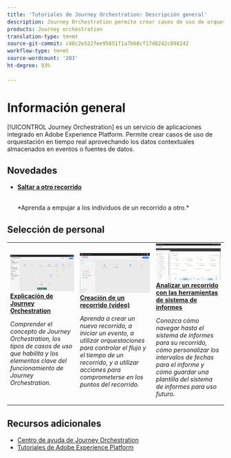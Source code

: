```yaml
---
title: 'Tutoriales de Journey Orchestration: Descripción general'
description: Journey Orchestration permite crear casos de uso de orquestación en tiempo real aprovechando los datos contextuales almacenados en eventos o fuentes de datos.
products: Journey orchestration
translation-type: tm+mt
source-git-commit: c48c2e522fee95651f1a7b68cf17d6242c898242
workflow-type: tm+mt
source-wordcount: '203'
ht-degree: 93%

---
```



# Información general

[!UICONTROL Journey Orchestration] es un servicio de aplicaciones integrado en Adobe Experience Platform. Permite crear casos de uso de orquestación en tiempo real aprovechando los datos contextuales almacenados en eventos o fuentes de datos.

## Novedades

* **[Saltar a otro recorrido](/help/building-a-journey/jumping-to-another-journey.md)**

   <br>
   *Aprenda a empujar a los individuos de un recorrido a otro.*

## Selección de personal

<table>
<tr>
  <td>
    <a href="./understanding-journey-orchestration.md">
      <img alt="Explicación de Journey Orchestration" src="./assets/journey-orchestration-example.png"/>
    </a>
    <div>
      <a href="./understanding-journey-orchestration.md">
    <strong>Explicación de Journey Orchestration</strong>
    </a>
    </div>
    <p>
    <em>Comprender el concepto de Journey Orchestration, los tipos de casos de uso que habilita y los elementos clave del funcionamiento de Journey Orchestration.</em>
    <p>
  </td>
  <td>
    <a href="./building-a-journey/creating-a-journey.md">
        <img alt="Creación de un recorrido (vídeo)" src="./assets/journey34.png"/>
    </a>
    <div>
      <a href="./building-a-journey/creating-a-journey.md">
    <strong>Creación de un recorrido (vídeo)</strong>
    </a>
    </div>
    <p>
    <em>Aprenda a crear un nuevo recorrido, a iniciar un evento, a utilizar orquestaciones para controlar el flujo y el tiempo de un recorrido, y a utilizar acciones para comprometerse en los puntos del recorrido.</em>
    <p>
  </td>
  <td>
   <a href="./analyze-a-journey-via-reporting-tools.md">
      <img alt="Analizar un recorrido con las herramientas de sistema de informes" src="./assets/dynamic_report_journey_8.png" />
    </a>
    <div>
      <a href="./analyze-a-journey-via-reporting-tools.md">
    <strong>Analizar un recorrido con las herramientas de sistema de informes</strong>
    </a>
    </div>
    <p>
    <em>Conozca cómo navegar hasta el sistema de informes para su recorrido, cómo personalizar los intervalos de fechas para el informe y cómo guardar una plantilla del sistema de informes para uso futuro. </em>
    <p>
  </td>
</tr>
</table>

## Recursos adicionales

* [Centro de ayuda de Journey Orchestration](https://docs.adobe.com/content/help/es-ES/journeys/using/journey-orchestration-home.html)
* [Tutoriales de Adobe Experience Platform](https://docs.adobe.com/content/help/es-ES/platform-learn/tutorials/overview.html)

